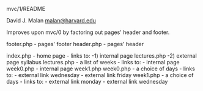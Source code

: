 mvc/1/README

David J. Malan
malan@harvard.edu

Improves upon mvc/0 by factoring out pages' header and footer.

footer.php - pages' footer
header.php - pages' header

index.php - home page - links to:
			-1) internal page lectures.php
			-2) external page syllabus
lectures.php - a list of weeks - links to:
			- internal page week0.php
			- internal page week1.php
week0.php - a choice of days - links to:
			- external link wednesday
			- external link friday
week1.php - a choice of days - links to:
			- external link monday
			- external link wednesday
